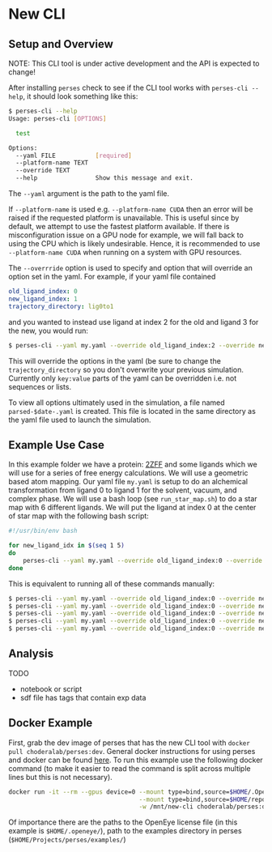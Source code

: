 # New CLI

## Setup and Overview

NOTE: This CLI tool is under active development and the API is expected to change!

After installing `perses` check to see if the CLI tool works with `perses-cli --help`, it should look something like this:

```bash
$ perses-cli --help
Usage: perses-cli [OPTIONS]

  test

Options:
  --yaml FILE           [required]
  --platform-name TEXT
  --override TEXT
  --help                Show this message and exit.
```
The `--yaml` argument is the path to the yaml file.

If `--platform-name` is used e.g. `--platform-name CUDA` then an error will be raised if the requested platform is unavailable.
This is useful since by default, we attempt to use the fastest platform available.
If there is misconfiguration issue on a GPU node for example, we will fall back to using the CPU which is likely undesirable.
Hence, it is recommended to use `--platform-name CUDA` when running on a system with GPU resources. 

The `--overrride` option is used to specify and option that will override an option set in the yaml.
For example, if your yaml file contained

```yaml
old_ligand_index: 0
new_ligand_index: 1
trajectory_directory: lig0to1
```

and you wanted to instead use ligand at index 2 for the old and ligand 3 for the new, you would run:

```bash
$ perses-cli --yaml my.yaml --override old_ligand_index:2 --override new_ligand_index:3 --override trajectory_directory:lig2to3
```
This will override the options in the yaml (be sure to change the `trajectory_directory` so you don't overwrite your previous simulation.
Currently only `key:value` parts of the yaml can be overridden i.e. not sequences or lists.

To view all options ultimately used in the simulation, a file named `parsed-$date-.yaml` is created. 
This file is located in the same directory as the yaml file used to launch the simulation.

## Example Use Case

In this example folder we have a protein: [2ZFF](https://www.rcsb.org/structure/2zff) and some ligands which we will use for a series of free energy calculations.
We will use a geometric based atom mapping.
Our yaml file `my.yaml` is setup to do an alchemical transformation from ligand 0 to ligand 1 for the solvent, vacuum, and complex phase.
We will use a bash loop (see `run_star_map.sh`) to do a star map with 6 different ligands.
We will put the ligand at index 0 at the center of star map with the following bash script:
```bash
#!/usr/bin/env bash

for new_ligand_idx in $(seq 1 5)
do 
	perses-cli --yaml my.yaml --override old_ligand_index:0 --override new_ligand_index:"$new_ligand_idx" --override trajectory_directory:lig0to"$new_ligand_idx"
done
```
This is equivalent to running all of these commands manually:

```bash
$ perses-cli --yaml my.yaml --override old_ligand_index:0 --override new_ligand_index:1 --override trajectory_directory:lig0to1
$ perses-cli --yaml my.yaml --override old_ligand_index:0 --override new_ligand_index:2 --override trajectory_directory:lig0to2
$ perses-cli --yaml my.yaml --override old_ligand_index:0 --override new_ligand_index:3 --override trajectory_directory:lig0to3
$ perses-cli --yaml my.yaml --override old_ligand_index:0 --override new_ligand_index:4 --override trajectory_directory:lig0to4
$ perses-cli --yaml my.yaml --override old_ligand_index:0 --override new_ligand_index:5 --override trajectory_directory:lig0to5
```

## Analysis 
TODO
- notebook or script
- sdf file has tags that contain exp data

## Docker Example

First, grab the dev image of perses that has the new CLI tool with `docker pull choderalab/perses:dev`.
General docker instructions for using perses and docker can be found [here](https://github.com/choderalab/perses/tree/main/docker#readme).
To run this example use the following docker command (to make it easier to read the command is split across multiple lines but this is not necessary).
```bash
docker run -it --rm --gpus device=0 --mount type=bind,source=$HOME/.OpenEye/,target=/openeye/,readonly \
                                    --mount type=bind,source=$HOME/repos/perses/examples/,target=/mnt/ \
                                    -w /mnt/new-cli choderalab/perses:dev sh ./run_star_map.sh
```

Of importance there are the paths to the OpenEye license file (in this example is `$HOME/.openeye/`), path to the examples directory in perses (`$HOME/Projects/perses/examples/`)
